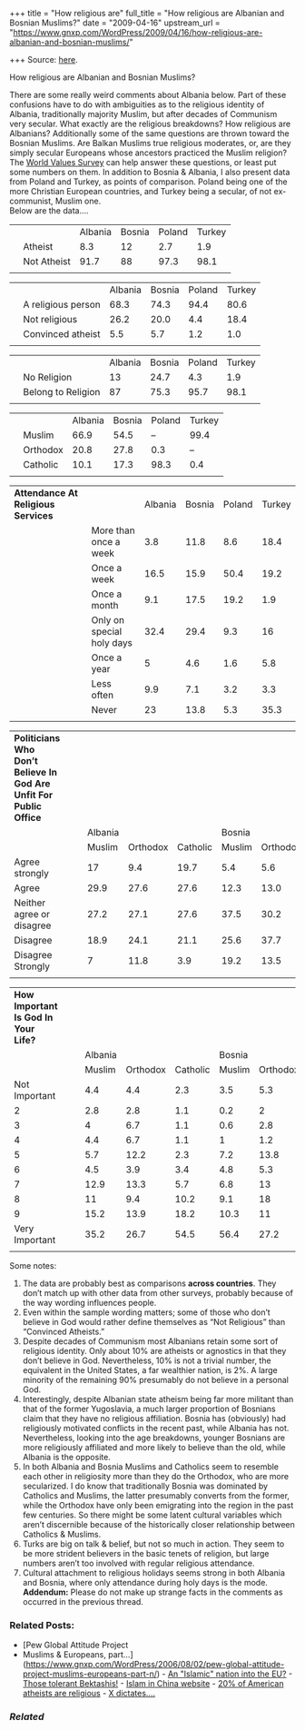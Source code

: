 +++
title = "How religious are"
full_title = "How religious are Albanian and Bosnian Muslims?"
date = "2009-04-16"
upstream_url = "https://www.gnxp.com/WordPress/2009/04/16/how-religious-are-albanian-and-bosnian-muslims/"

+++
Source: [here](https://www.gnxp.com/WordPress/2009/04/16/how-religious-are-albanian-and-bosnian-muslims/).

How religious are Albanian and Bosnian Muslims?

There are some really weird comments about Albania below. Part of these confusions have to do with ambiguities as to the religious identity of Albania, traditionally majority Muslim, but after decades of Communism very secular. What exactly are the religious breakdowns? How religious are Albanians? Additionally some of the same questions are thrown toward the Bosnian Muslims. Are Balkan Muslims true religious moderates, or, are they simply secular Europeans whose ancestors practiced the Muslim religion?  
The [World Values Survey](http://www.worldvaluessurvey.org/) can help answer these questions, or least put some numbers on them. In addition to Bosnia & Albania, I also present data from Poland and Turkey, as points of comparison. Poland being one of the more Christian European countries, and Turkey being a secular, of not ex-communist, Muslim one.  
Below are the data….

|     |             |         |        |        |        |
|-----|-------------|---------|--------|--------|--------|
|    |             | Albania | Bosnia | Poland | Turkey |
|    | Atheist     | 8.3     | 12     | 2.7    | 1.9    |
|    | Not Atheist | 91.7    | 88     | 97.3   | 98.1   |
|    |            |        |       |       |       |

|     |                    |         |        |        |        |
|-----|--------------------|---------|--------|--------|--------|
|    |                   | Albania | Bosnia | Poland | Turkey |
|    | A religious person | 68.3    | 74.3   | 94.4   | 80.6   |
|    | Not religious      | 26.2    | 20.0   | 4.4    | 18.4   |
|    | Convinced atheist  | 5.5     | 5.7    | 1.2    | 1.0    |
|    |                   |        |       |       |       |

|     |                    |         |        |        |        |
|-----|--------------------|---------|--------|--------|--------|
|    |                    | Albania | Bosnia | Poland | Turkey |
|    | No Religion        | 13      | 24.7   | 4.3    | 1.9    |
|    | Belong to Religion | 87      | 75.3   | 95.7   | 98.1   |
|    |                   |        |       |       |       |

|     |          |         |        |        |        |
|-----|----------|---------|--------|--------|--------|
|    |         | Albania | Bosnia | Poland | Turkey |
|    | Muslim   | 66.9    | 54.5   | –      | 99.4   |
|    | Orthodox | 20.8    | 27.8   | 0.3    | –      |
|    | Catholic | 10.1    | 17.3   | 98.3   | 0.4    |
|    |         |        |       |       |       |

|                                      |                           |         |        |        |        |
|--------------------------------------|---------------------------|---------|--------|--------|--------|
| **Attendance At Religious Services** |                           | Albania | Bosnia | Poland | Turkey |
|                                     | More than once a week     | 3.8     | 11.8   | 8.6    | 18.4   |
|                                     | Once a week               | 16.5    | 15.9   | 50.4   | 19.2   |
|                                     | Once a month              | 9.1     | 17.5   | 19.2   | 1.9    |
|                                     | Only on special holy days | 32.4    | 29.4   | 9.3    | 16     |
|                                     | Once a year               | 5       | 4.6    | 1.6    | 5.8    |
|                                     | Less often                | 9.9     | 7.1    | 3.2    | 3.3    |
|                                     | Never                     | 23      | 13.8   | 5.3    | 35.3   |
|                                     |                          |        |       |       |       |

|                                                                      |     |     |         |          |          |        |          |          |          |        |
|----------------------------------------------------------------------|-----|-----|---------|----------|----------|--------|----------|----------|----------|--------|
| **Politicians Who Don’t Believe In God Are Unfit For Public Office** |     |     |         |          |          |        |          |          |          |        |
|                                                                     |    |    | Albania |         |         | Bosnia |         |         | Poland   | Turkey |
|                                                                     |    |    | Muslim  | Orthodox | Catholic | Muslim | Orthodox | Catholic | Catholic | Muslim |
| Agree strongly                                                       |     |     | 17      | 9.4      | 19.7     | 5.4    | 5.6      | 5.3      | 7.4      | 31.2   |
| Agree                                                                |     |     | 29.9    | 27.6     | 27.6     | 12.3   | 13.0     | 4.7      | 9.9      | 30.2   |
| Neither agree or disagree                                            |     |     | 27.2    | 27.1     | 27.6     | 37.5   | 30.2     | 40       | 19.6     | 12.3   |
| Disagree                                                             |     |     | 18.9    | 24.1     | 21.1     | 25.6   | 37.7     | 26       | 45.1     | 17.9   |
| Disagree Strongly                                                    |     |     | 7       | 11.8     | 3.9      | 19.2   | 13.5     | 24       | 19       | 8.4    |
|                                                                     |     |     |        |         |         |       |         |         |         |       |

|                                        |     |     |         |          |          |        |          |          |          |        |
|----------------------------------------|-----|-----|---------|----------|----------|--------|----------|----------|----------|--------|
| **How Important Is God In Your Life?** |     |     |         |          |          |        |          |          |          |        |
|                                       |    |    | Albania |         |         | Bosnia |         |         | Poland   | Turkey |
|                                       |    |    | Muslim  | Orthodox | Catholic | Muslim | Orthodox | Catholic | Catholic | Muslim |
| Not Important                          |     |     | 4.4     | 4.4      | 2.3      | 3.5    | 5.3      | 2.6      | 0.5      | 1.5    |
| 2                                      |     |     | 2.8     | 2.8      | 1.1      | 0.2    | 2        | 1.9      | 0.6      | 0.4    |
| 3                                      |     |     | 4       | 6.7      | 1.1      | 0.6    | 2.8      | 1.9      | 0.7      | 0.9    |
| 4                                      |     |     | 4.4     | 6.7      | 1.1      | 1      | 1.2      | 5.2      | 1.8      | 0.5    |
| 5                                      |     |     | 5.7     | 12.2     | 2.3      | 7.2    | 13.8     | 7.8      | 7        | 2.8    |
| 6                                      |     |     | 4.5     | 3.9      | 3.4      | 4.8    | 5.3      | 7.1      | 5.2      | 1.2    |
| 7                                      |     |     | 12.9    | 13.3     | 5.7      | 6.8    | 13       | 8.4      | 8.7      | 1.7    |
| 8                                      |     |     | 11      | 9.4      | 10.2     | 9.1    | 18       | 9.7      | 11.3     | 4.6    |
| 9                                      |     |     | 15.2    | 13.9     | 18.2     | 10.3   | 11       | 4.5      | 10.3     | 6.4    |
| Very Important                         |     |     | 35.2    | 26.7     | 54.5     | 56.4   | 27.2     | 50.6     | 53.8     | 79.9   |
|                                       |     |     |        |         |         |       |         |         |         |       |

Some notes:  
1) The data are probably best as comparisons **across countries**. They don’t match up with other data from other surveys, probably because of the way wording influences people.  
2) Even within the sample wording matters; some of those who don’t believe in God would rather define themselves as “Not Religious” than “Convinced Atheists.”  
3) Despite decades of Communism most Albanians retain some sort of religious identity. Only about 10% are atheists or agnostics in that they don’t believe in God. Nevertheless, 10% is not a trivial number, the equivalent in the United States, a far wealthier nation, is 2%. A large minority of the remaining 90% presumably do not believe in a personal God.  
4) Interestingly, despite Albanian state atheism being far more militant than that of the former Yugoslavia, a much larger proportion of Bosnians claim that they have no religious affiliation. Bosnia has (obviously) had religiously motivated conflicts in the recent past, while Albania has not. Nevertheless, looking into the age breakdowns, younger Bosnians are more religiously affiliated and more likely to believe than the old, while Albania is the opposite.  
5) In both Albania and Bosnia Muslims and Catholics seem to resemble each other in religiosity more than they do the Orthodox, who are more secularized. I do know that traditionally Bosnia was dominated by Catholics and Muslims, the latter presumably converts from the former, while the Orthodox have only been emigrating into the region in the past few centuries. So there might be some latent cultural variables which aren’t discernible because of the historically closer relationship between Catholics & Muslims.  
6) Turks are big on talk & belief, but not so much in action. They seem to be more strident believers in the basic tenets of religion, but large numbers aren’t too involved with regular religious attendance.  
7) Cultural attachment to religious holidays seems strong in both Albania and Bosnia, where only attendance during holy days is the mode.  
**Addendum:** Please do not make up strange facts in the comments as occurred in the previous thread.

### Related Posts:

- [Pew Global Attitude Project
- Muslims & Europeans,
  part…](https://www.gnxp.com/WordPress/2006/08/02/pew-global-attitude-project-muslims-europeans-part-n/) - [An "Islamic" nation into the
  EU?](https://www.gnxp.com/WordPress/2009/04/14/an-islamic-nation-into-the-eu/) - [Those tolerant
  Bektashis!](https://www.gnxp.com/WordPress/2009/09/07/those-tolerant-bektashis/) - [Islam in China
  website](https://www.gnxp.com/WordPress/2009/02/07/islam-in-china-website/) - [20% of American atheists are
  religious](https://www.gnxp.com/WordPress/2008/08/24/20-of-american-atheists-are-religious/) - [X
  dictates....](https://www.gnxp.com/WordPress/2005/10/06/x-dictates/)

### *Related*

[](https://www.addtoany.com/add_to/facebook?linkurl=https%3A%2F%2Fwww.gnxp.com%2FWordPress%2F2009%2F04%2F16%2Fhow-religious-are-albanian-and-bosnian-muslims%2F&linkname=How%20religious%20are%20Albanian%20and%20Bosnian%20Muslims%3F "Facebook")[](https://www.addtoany.com/add_to/twitter?linkurl=https%3A%2F%2Fwww.gnxp.com%2FWordPress%2F2009%2F04%2F16%2Fhow-religious-are-albanian-and-bosnian-muslims%2F&linkname=How%20religious%20are%20Albanian%20and%20Bosnian%20Muslims%3F "Twitter")[](https://www.addtoany.com/add_to/email?linkurl=https%3A%2F%2Fwww.gnxp.com%2FWordPress%2F2009%2F04%2F16%2Fhow-religious-are-albanian-and-bosnian-muslims%2F&linkname=How%20religious%20are%20Albanian%20and%20Bosnian%20Muslims%3F "Email")[](https://www.addtoany.com/share)
